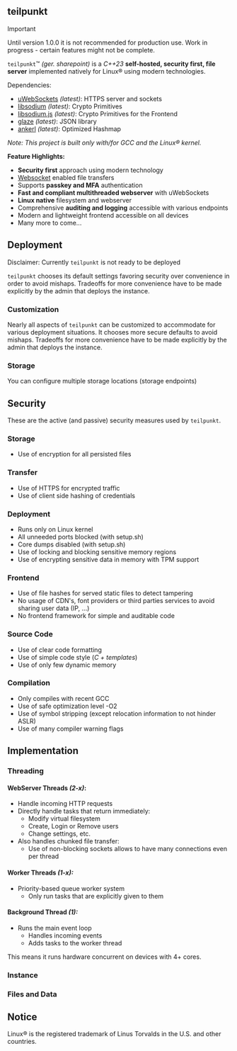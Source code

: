 ## teilpunkt

> [!IMPORTANT]
> Until version 1.0.0 it is not recommended for production use.
> Work in progress - certain features might not be complete.


`teilpunkt`™ _(ger. sharepoint)_ is a _C++23_ **self-hosted, security first, file server** implemented natively for Linux® using modern technologies.

Dependencies:

- [uWebSockets](https://github.com/uNetworking/uWebSockets) _(latest)_: HTTPS server and sockets
- [libsodium](https://github.com/jedisct1/libsodium) _(latest)_: Crypto Primitives
- [libsodium.js](https://github.com/jedisct1/libsodium.js) _(latest)_: Crypto Primitives for the Frontend
- [glaze](https://github.com/stephenberry/glaze) _(latest)_: JSON library
- [ankerl](https://github.com/martinus/unordered_dense) _(latest)_: Optimized Hashmap

_Note: This project is built only with/for GCC and the Linux® kernel._

**Feature Highlights:**

- **Security first** approach using modern technology
- [Websocket](https://developer.mozilla.org/en-US/docs/Web/API/WebSockets_API) enabled file transfers
- Supports **passkey and MFA** authentication
- **Fast and compliant multithreaded webserver** with uWebSockets
- **Linux native** filesystem and webserver
- Comprehensive **auditing and logging** accessible with various endpoints
- Modern and lightweight frontend accessible on all devices
- Many more to come...

## Deployment

Disclaimer: Currently `teilpunkt` is not ready to be deployed

`teilpunkt` chooses its default settings favoring security over convenience in order to avoid mishaps. Tradeoffs for
more convenience have to be made explicitly by the admin that deploys the instance.

### Customization

Nearly all aspects of `teilpunkt` can be customized to accommodate for various deployment situations. It chooses more
secure defaults to avoid mishaps. Tradeoffs for more convenience have to be made explicitly by the admin that deploys
the instance.

### Storage

You can configure multiple storage locations (storage endpoints)

## Security

These are the active (and passive) security measures used by `teilpunkt`.

### Storage

- Use of encryption for all persisted files

### Transfer

- Use of HTTPS for encrypted traffic
- Use of client side hashing of credentials

### Deployment

- Runs only on Linux kernel
- All unneeded ports blocked (with setup.sh)
- Core dumps disabled (with setup.sh)
- Use of locking and blocking sensitive memory regions
- Use of encrypting sensitive data in memory with TPM support

### Frontend

- Use of file hashes for served static files to detect tampering
- No usage of CDN's, font providers or third parties services to avoid sharing user data (IP, ...)
- No frontend framework for simple and auditable code

### Source Code

- Use of clear code formatting
- Use of simple code style (_C + templates_)
- Use of only few dynamic memory

### Compilation

- Only compiles with recent GCC
- Use of safe optimization level -O2
- Use of symbol stripping (except relocation information to not hinder ASLR)
- Use of many compiler warning flags

## Implementation

### Threading

#### WebServer Threads _(2-x)_:

- Handle incoming HTTP requests
- Directly handle tasks that return immediately:
    - Modify virtual filesystem
    - Create, Login or Remove users
    - Change settings, etc.
- Also handles chunked file transfer:
    - Use of non-blocking sockets allows to have many connections even per thread

#### Worker Threads _(1-x):_

- Priority-based queue worker system
    - Only run tasks that are explicitly given to them

#### Background Thread _(1):_

- Runs the main event loop
    - Handles incoming events
    - Adds tasks to the worker thread

This means it runs hardware concurrent on devices with 4+ cores.

### Instance

### Files and Data

## Notice

Linux® is the registered trademark of Linus Torvalds in the U.S. and other countries.